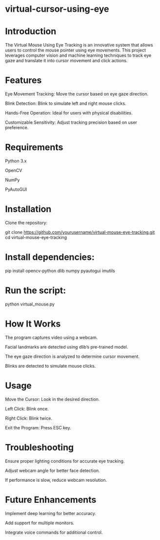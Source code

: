 # virtual-cursor-using-eye

# Introduction

The Virtual Mouse Using Eye Tracking is an innovative system that allows users to control the mouse pointer using eye movements. This project leverages computer vision and machine learning techniques to track eye gaze and translate it into cursor movement and click actions.

# Features

Eye Movement Tracking: Move the cursor based on eye gaze direction.

Blink Detection: Blink to simulate left and right mouse clicks.

Hands-Free Operation: Ideal for users with physical disabilities.

Customizable Sensitivity: Adjust tracking precision based on user preference.

# Requirements

Python 3.x

OpenCV

NumPy

PyAutoGUI

# Installation

Clone the repository:

git clone https://github.com/yourusername/virtual-mouse-eye-tracking.git
cd virtual-mouse-eye-tracking

# Install dependencies:

pip install opencv-python dlib numpy pyautogui imutils

# Run the script:

python virtual_mouse.py

# How It Works

The program captures video using a webcam.

Facial landmarks are detected using dlib’s pre-trained model.

The eye gaze direction is analyzed to determine cursor movement.

Blinks are detected to simulate mouse clicks.

# Usage

Move the Cursor: Look in the desired direction.

Left Click: Blink once.

Right Click: Blink twice.

Exit the Program: Press ESC key.

# Troubleshooting

Ensure proper lighting conditions for accurate eye tracking.

Adjust webcam angle for better face detection.

If performance is slow, reduce webcam resolution.

# Future Enhancements

Implement deep learning for better accuracy.

Add support for multiple monitors.

Integrate voice commands for additional control.

